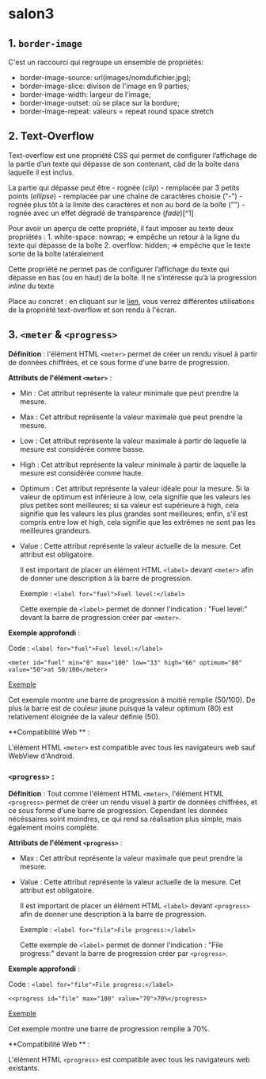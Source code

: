 # salon3

## 1. `border-image`

C'est un raccourci qui regroupe un ensemble de propriétés: 
- border-image-source: url(images/nomdufichier.jpg);
- border-image-slice: divison de l'image en 9 parties;
- border-image-width: largeur de l'image;
- border-image-outset: où se place sur la bordure;
- border-image-repeat: valeurs = repeat round space stretch


## 2. Text-Overflow


Text-overflow est une propriété CSS qui permet de configurer l’affichage de la partie d’un texte qui dépasse de son contenant,  càd de la boîte dans laquelle il est inclus.

La partie qui dépasse peut être
	- rognée (*clip*)
	- remplacée par 3 petits points (*ellipse*)
	- remplacée par une chaîne de caractères choisie ("-") 
	- rognée plus tôt à la limite des caractères et non au bord de la boîte ("") 
	- rognée avec un effet dégradé de transparence (*fade*)[^1]
 		

Pour avoir un aperçu de cette propriété, il faut imposer au texte deux propriétés :
	1. white-space: nowrap;  => empêche un retour à la ligne du texte qui dépasse de la boîte
    2. overflow: hidden;     => empêche que le texte sorte de la boîte latéralement

Cette propriété ne permet pas de configurer l’affichage du texte qui dépasse en bas (ou en haut) de la boîte.
Il ne s’intéresse qu’à la progression *inline* du texte

Place au concret : en cliquant sur le [lien](https://www.cepegra-labs.be/webdesign/fed2023/louis/text-overflow/), vous verrez différentes utilisations de la propriété text-overflow et son rendu à l'écran.



## 3. `<meter` & `<progress>`

**Définition** : l'élément HTML `<meter>` permet de créer un rendu visuel à partir de données chiffrées, et ce sous forme d'une barre de progression.

**Attributs de l'élément `<meter>`** :
 - Min : Cet attribut représente la valeur minimale que peut prendre la mesure.
 - Max : Cet attribut représente la valeur maximale que peut prendre la mesure.
 - Low : Cet attribut représente la valeur maximale à partir de laquelle la mesure est considérée comme basse.
 - High : Cet attribut représente la valeur minimale à partir de laquelle la mesure est considérée comme haute.
 - Optimum : Cet attribut représente la valeur idéale pour la mesure. Si la valeur de optimum est inférieure à low, cela signifie que les valeurs les plus petites sont meilleures; si sa valeur est supérieure à high, cela signifie que les valeurs les plus grandes sont meilleures; enfin, s'il est compris entre low et high, cela signifie que les extrêmes ne sont pas les meilleures grandeurs.
 - Value : Cette attribut représente la valeur actuelle de la mesure. Cet attribut est obligatoire.

   Il est important de placer un élément HTML `<label>` devant `<meter>` afin de donner une description à la barre de progression.

   Exemple : `<label for="fuel">Fuel level:</label>`

   Cette exemple de `<label>` permet de donner l'indication : "Fuel level:" devant la barre de progression créer par `<meter>`.

**Exemple approfondi** : 

   Code : `<label for="fuel">Fuel level:</label>`

   `<meter id="fuel" min="0" max="100" low="33" high="66" optimum="80" value="50">at 50/100</meter>`

[Exemple](http://cepegra-labs.be/webdesign/fed2023/oliver/03_html-css/02_Tests&Exercices/29_Exemple_De_Meter/index)

   Cet exemple montre une barre de progression à moitié remplie (50/100). De plus la barre est de couleur jaune puisque la valeur optimum (80) est relativement éloignée de la valeur définie (50).

**Compatibilité Web ** : 

   L'élément HTML `<meter>` est compatible avec tous les navigateurs web sauf WebView d'Android.

### `<progress>` :

**Définition** : Tout comme l'élément HTML `<meter>`, l'élément HTML `<progress>` permet de créer un rendu visuel à partir de données chiffrées, et ce sous forme d'une barre de progression. Cependant les données nécéssaires soint moindres, ce qui rend sa réalisation plus simple, mais également moins complète.

**Attributs de l'élément `<progress>`** :
 
 - Max : Cet attribut représente la valeur maximale que peut prendre la mesure.
 
 - Value : Cette attribut représente la valeur actuelle de la mesure. Cet attribut est obligatoire.

   Il est important de placer un élément HTML `<label>` devant `<progress>` afin de donner une description à la barre de progression.

   Exemple : `<label for="file">File progress:</label>`

   Cette exemple de `<label>` permet de donner l'indication : "File progress:" devant la barre de progression créer par `<progress>`.

**Exemple approfondi** : 

   Code : `<label for="file">File progress:</label>`

   `<<progress id="file" max="100" value="70">70%</progress>`


[Exemple](http://cepegra-labs.be/webdesign/fed2023/oliver/03_html-css/02_Tests&Exercices/29_Exemple_De_Progress/index)


   Cet exemple montre une barre de progression remplie à 70%.


**Compatibilité Web ** : 

   L'élément HTML `<progress>` est compatible avec tous les navigateurs web existants.





